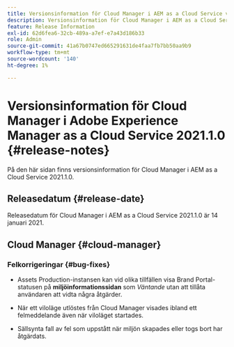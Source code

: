 ```yaml
---
title: Versionsinformation för Cloud Manager i AEM as a Cloud Service version 2021.1.0
description: Versionsinformation för Cloud Manager i AEM as a Cloud Service version 2021.1.0
feature: Release Information
exl-id: 62d6fea6-32cb-489a-a7ef-e7a43d186b33
role: Admin
source-git-commit: 41a67b0747ed665291631de4faa7fb7bb50aa9b9
workflow-type: tm+mt
source-wordcount: '140'
ht-degree: 1%

---
```


# Versionsinformation för Cloud Manager i Adobe Experience Manager as a Cloud Service 2021.1.0 {#release-notes}

På den här sidan finns versionsinformation för Cloud Manager i AEM as a Cloud Service 2021.1.0.

## Releasedatum {#release-date}

Releasedatum för Cloud Manager i AEM as a Cloud Service 2021.1.0 är 14 januari 2021.

## Cloud Manager {#cloud-manager}

### Felkorrigeringar {#bug-fixes}

* Assets Production-instansen kan vid olika tillfällen visa Brand Portal-statusen på **miljöinformationssidan** som *Väntande* utan att tillåta användaren att vidta några åtgärder.

* När ett viloläge utlöstes från Cloud Manager visades ibland ett felmeddelande även när viloläget startades.

* Sällsynta fall av fel som uppstått när miljön skapades eller togs bort har åtgärdats.

